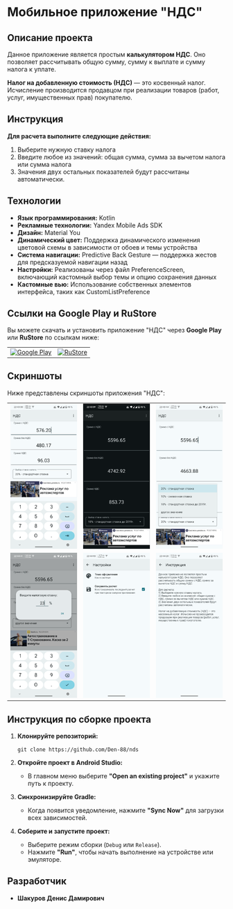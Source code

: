 # Мобильное приложение "НДС"

## Описание проекта

Данное приложение является простым **калькулятором НДС**. Оно позволяет рассчитывать общую сумму, сумму к выплате и сумму налога к уплате.

**Налог на добавленную стоимость (НДС)** — это косвенный налог. Исчисление производится продавцом при реализации товаров (работ, услуг, имущественных прав) покупателю.

## Инструкция

**Для расчета выполните следующие действия:**

1. Выберите нужную ставку налога
2. Введите любое из значений: общая сумма, сумма за вычетом налога или сумма налога
3. Значения двух остальных показателей будут рассчитаны автоматически.

## Технологии

- **Язык программирования:** Kotlin
- **Рекламные технологии:** Yandex Mobile Ads SDK
- **Дизайн:** Material You
- **Динамический цвет:** Поддержка динамического изменения цветовой схемы в зависимости от обоев и темы устройства
- **Система навигации:** Predictive Back Gesture — поддержка жестов для предсказуемой навигации назад
- **Настройки:** Реализованы через файл PreferenceScreen, включающий кастомный выбор темы и опцию сохранения данных
- **Кастомные вью:** Использование собственных элементов интерфейса, таких как CustomListPreference

## Ссылки на Google Play и RuStore

Вы можете скачать и установить приложение "НДС" через **Google Play** или **RuStore** по ссылкам ниже:

<table>
  <tr>
    <td><a href="https://play.google.com/store/apps/details?hl=ru&gl=ru&id=com.den.shak.nds">
      <img src="https://play.google.com/intl/en_us/badges/static/images/badges/ru_badge_web_generic.png" alt="Google Play" height="120">
    </a></td>
    <td><a href="https://www.rustore.ru/catalog/app/com.den.shak.nds">
      <img src="https://www.rustore.ru/help/icons/logo-color-dark.svg" alt="RuStore" height="120">
    </a></td>
  </tr>
</table>

## Скриншоты

Ниже представлены скриншоты приложения "НДС":

<table>
  <tr>
    <td><img src="images/1.png" alt="Скриншот 1" style="width: 100%;" /></td>
    <td><img src="images/2.png" alt="Скриншот 2" style="width: 100%;" /></td>
    <td><img src="images/3.png" alt="Скриншот 3" style="width: 100%;" /></td>
  </tr>
  <tr>
    <td><img src="images/4.png" alt="Скриншот 4" style="width: 100%;" /></td>
    <td><img src="images/5.png" alt="Скриншот 5" style="width: 100%;" /></td>
    <td><img src="images/6.png" alt="Скриншот 6" style="width: 100%;" /></td>
  </tr>
</table>

## Инструкция по сборке проекта

1. **Клонируйте репозиторий:**
   ```
   git clone https://github.com/Den-88/nds
2. **Откройте проект в Android Studio:**
   - В главном меню выберите **"Open an existing project"** и укажите путь к проекту.

3. **Синхронизируйте Gradle:**
   - Когда появится уведомление, нажмите **"Sync Now"** для загрузки всех зависимостей.

4. **Соберите и запустите проект:**
   - Выберите режим сборки (`Debug` или `Release`).
   - Нажмите **"Run"**, чтобы начать выполнение на устройстве или эмуляторе.

## Разработчик
- **Шакуров Денис Дамирович**
